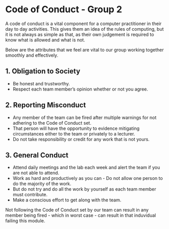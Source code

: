 # Code of Conduct - Group 2 

A code of conduct is a vital component for a computer practitioner in their day to day activities. This gives them an idea of the rules of computing, but it is not always as simple as that, as their own judgement is required to know what is allowed and what is not. 

Below are the attributes that we feel are vital to our group working together smoothly and effectively.  

## 1.	Obligation to Society

-	Be honest and trustworthy.
-	Respect each team member’s opinion whether or not you agree.

## 2. Reporting Misconduct

- Any member of the team can be fired after multiple warnings for not adhering to the Code of Conduct set.
- That person will have the opportunity to evidence mitigating circumstances either to the team or privately to a lecturer.
- Do not take responsibility or credit for any work that is not yours.

## 3. General Conduct

- Attend daily meetings and the lab each week and alert the team if you are not able to attend.
- Work as hard and productively as you can - Do not allow one person to do the majority of the work.
- But do not try and do all the work by yourself as each team member must contribute.
- Make a conscious effort to get along with the team.

Not following the Code of Conduct set by our team can result in any member being fired - which in worst case - can result in that induvidual failing this module.
